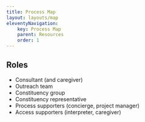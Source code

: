 ```yaml
---
title: Process Map
layout: layouts/map
eleventyNavigation:
    key: Process Map
    parent: Resources
    order: 1
---
```

## Roles

* Consultant (and caregiver)
* Outreach team
* Constituency group
* Constituency representative
* Process supporters (concierge, project manager)
* Access supporters (interpreter, caregiver)
